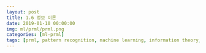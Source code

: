 ```yaml
---
layout: post
title: 1.6 정보 이론
date: 2019-01-10 00:00:00
img: ml/prml/prml.png
categories: [ml-prml] 
tags: [prml, pattern recognition, machine learning, information theory, 패턴 인식, 머신 러닝, 정보 이론, ] # add tag
---
```


